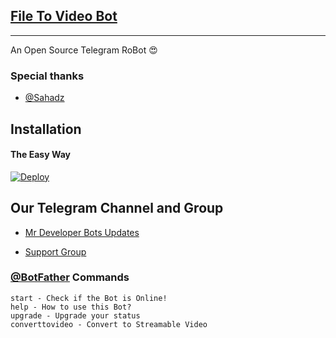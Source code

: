 ## [File To Video Bot](https://telegram.dog/)
---

An Open Source Telegram RoBot  😍

### Special thanks

* [@Sahadz](https://github.com/sahadz)

## Installation

#### The Easy Way

[![Deploy](https://www.herokucdn.com/deploy/button.svg)](https://heroku.com/deploy?template=https://github.com/MrBotDeveloper/File-To-Video-Bot/tree/master)

## Our Telegram Channel and Group

* [Mr Developer Bots Updates](https://telegram.dog/Mr_Bot_Developer)

* [Support Group](https://telegram.dog/Mr_Developer_Support)


### [@BotFather](https://telegram.dog/BotFather) Commands

```
start - Check if the Bot is Online!
help - How to use this Bot?
upgrade - Upgrade your status
converttovideo - Convert to Streamable Video
```

